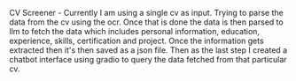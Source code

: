 CV Screener - Currently I am using a single cv as input. Trying to parse the data from the cv using the ocr. Once that is done the data is then parsed to llm to fetch the data which includes personal information, education, experience, skills, certification and project. Once the information gets extracted then it's then saved as a json file. Then as the last step I created a chatbot interface using gradio to query the data fetched from that particular cv.
